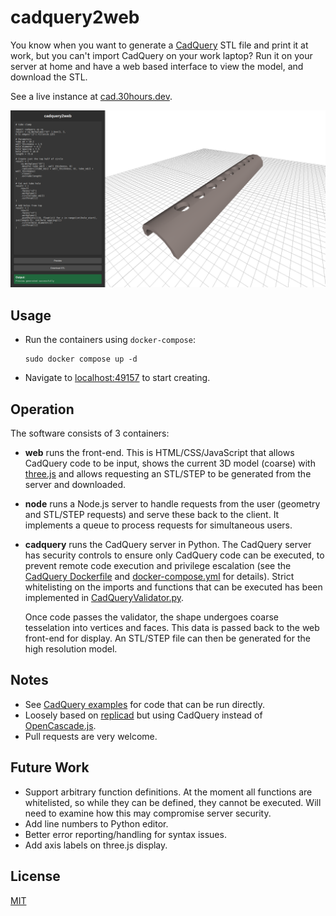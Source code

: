 # cadquery2web

You know when you want to generate a [CadQuery](https://github.com/CadQuery/cadquery) STL file and print it at work, but you can't import CadQuery on your work laptop? Run it on your server at home and have a web based interface to view the model, and download the STL.

See a live instance at [cad.30hours.dev](http://cad.30hours.dev).

![cadquery2web example](./example.png)

## Usage

- Run the containers using `docker-compose`:

  ```
  sudo docker compose up -d
  ```

- Navigate to [localhost:49157](http://localhost:49157) to start creating.

## Operation

The software consists of 3 containers:

- **web** runs the front-end. This is HTML/CSS/JavaScript that allows CadQuery code to be input, shows the current 3D model (coarse) with [three.js](https://github.com/mrdoob/three.js/) and allows requesting an STL/STEP to be generated from the server and downloaded. 

- **node** runs a Node.js server to handle requests from the user (geometry and STL/STEP requests) and serve these back to the client. It implements a queue to process requests for simultaneous users.

- **cadquery** runs the CadQuery server in Python. The CadQuery server has security controls to ensure only CadQuery code can be executed, to prevent remote code execution and privilege escalation (see the [CadQuery Dockerfile](./cadquery/Dockerfile) and [docker-compose.yml](./docker-compose.yml) for details). Strict whitelisting on the imports and functions that can be executed has been implemented in [CadQueryValidator.py](./cadquery/CadQueryValidator.py).

  Once code passes the validator, the shape undergoes coarse tesselation into vertices and faces. This data is passed back to the web front-end for display. An STL/STEP file can then be generated for the high resolution model.

## Notes

- See [CadQuery examples](https://cadquery.readthedocs.io/en/latest/examples.html) for code that can be run directly.
- Loosely based on [replicad](https://github.com/sgenoud/replicad) but using CadQuery instead of [OpenCascade.js](https://ocjs.org/).
- Pull requests are very welcome.

## Future Work

- Support arbitrary function definitions. At the moment all functions are whitelisted, so while they can be defined, they cannot be executed. Will need to examine how this may compromise server security.
- Add line numbers to Python editor.
- Better error reporting/handling for syntax issues.
- Add axis labels on three.js display.

## License

[MIT](https://choosealicense.com/licenses/mit/)
